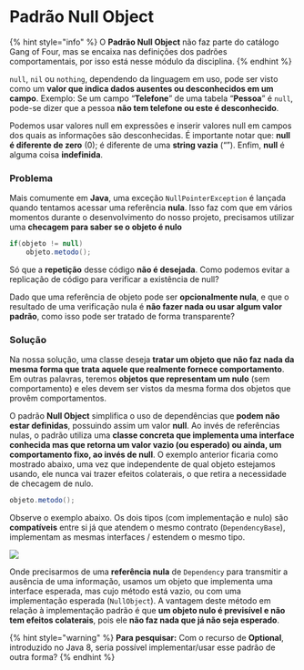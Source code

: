 # Padrão Null Object

{% hint style="info" %}
O **Padrão Null Object** não faz parte do catálogo Gang of Four, mas se encaixa nas definições dos padrões comportamentais, por isso está nesse módulo da disciplina.
{% endhint %}

`null`, `nil` ou `nothing`, dependendo da linguagem em uso, pode ser visto como um **valor que indica dados ausentes ou desconhecidos em um campo**. Exemplo: Se um campo “**Telefone**” de uma tabela “**Pessoa**” é `null`, pode-se dizer que a pessoa **não tem telefone ou este é desconhecido**.

Podemos usar valores null em expressões e inserir valores null em campos dos quais as informações são desconhecidas. É importante notar que: **null é diferente de zero** \(0\); é diferente de uma **string vazia** \(“”\). Enfim, **null** é alguma coisa **indefinida**.

### Problema

Mais comumente em **Java**, uma exceção `NullPointerException` é lançada quando tentamos acessar uma referência **nula**. Isso faz com que em vários momentos durante o desenvolvimento do nosso projeto, precisamos utilizar uma **checagem para saber se o objeto é nulo**

```java
if(objeto != null)
    objeto.metodo();
```

Só que a **repetição** desse código **não é desejada**. Como podemos evitar a replicação de código para verificar a existência de null?

Dado que uma referência de objeto pode ser **opcionalmente nula**, e que o resultado de uma verificação nula é **não fazer nada ou usar algum valor padrão**, como isso pode ser tratado de forma transparente?

### Solução

Na nossa solução, uma classe deseja **tratar um objeto que não faz nada da mesma forma que trata aquele que realmente fornece comportamento**. Em outras palavras, teremos **objetos que representam um nulo** \(sem comportamento\) e eles devem ser vistos da mesma forma dos objetos que provêm comportamentos.

O padrão **Null Object** simplifica o uso de dependências que **podem não estar definidas**, possuindo assim um valor **null**. Ao invés de referências nulas, o padrão utiliza uma **classe concreta que implementa uma interface conhecida mas que retorna um valor vazio \(ou esperado\) ou ainda, um comportamento fixo, ao invés de null**. O exemplo anterior ficaria como mostrado abaixo, uma vez que independente de qual objeto estejamos usando, ele nunca vai trazer efeitos colaterais, o que retira a necessidade de checagem de nulo.

```java
objeto.metodo();
```

Observe o exemplo abaixo. Os dois tipos \(com implementação e nulo\) são **compatíveis** entre si já que atendem o mesmo contrato \(`DependencyBase`\), implementam as mesmas interfaces / estendem o mesmo tipo.

![](https://lh5.googleusercontent.com/2iEAzDK1FTN-I69mG6uw7vMDnh_znLSEruFPA9wRHY0rvdc1SgZdP2_4FMpZ7NLS9jNl9cG9Rwr_zo7nY_L5eNkRZPpDO24U32i8cgiLYP6o_6v2hUGf20zsorZYYCZHl9HbZv4_HC8)

Onde precisarmos de uma **referência nula** de `Dependency` para transmitir a ausência de uma informação, usamos um objeto que implementa uma interface esperada, mas cujo método está vazio, ou com uma implementação esperada \(`NullObject`\). A vantagem deste método em relação à implementação padrão é que **um objeto nulo é previsível e não tem efeitos colaterais**, pois ele **não faz nada que já não seja esperado**.

{% hint style="warning" %}
**Para pesquisar:** Com o recurso de **Optional**, introduzido no Java 8, seria possível implementar/usar esse padrão de outra forma?
{% endhint %}



